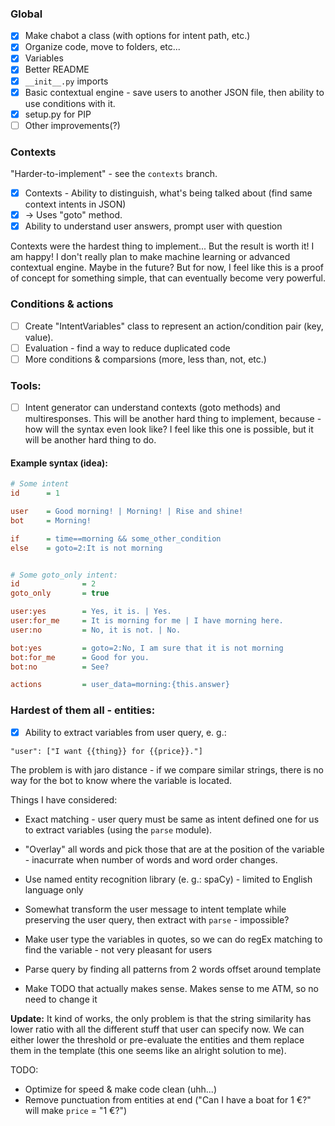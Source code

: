 ### Global
- [x] Make chabot a class (with options for intent path, etc.)
- [x] Organize code, move to folders, etc...
- [x] Variables
- [x] Better README
- [x] `__init__.py` imports
- [x] Basic contextual engine - save users to another JSON file, then ability to use conditions with it.
- [x] setup.py for PIP
- [ ] Other improvements(?)

### Contexts
"Harder-to-implement" - see the `contexts` branch.
- [x] Contexts - Ability to distinguish, what's being talked about (find same context intents in JSON)
- [x] -> Uses "goto" method.
- [x] Ability to understand user answers, prompt user with question

Contexts were the hardest thing to implement... But the result is worth it! I am happy!
I don't really plan to make machine learning or advanced contextual engine. Maybe in the future? But for now,
I feel like this is a proof of concept for something simple, that can eventually become very powerful.

### Conditions & actions
- [ ] Create "IntentVariables" class to represent an action/condition pair (key, value).
- [ ] Evaluation - find a way to reduce duplicated code
- [ ] More conditions & comparsions (more, less than, not, etc.)

### Tools:
- [ ] Intent generator can understand contexts (goto methods) and multiresponses. This will be another hard thing to implement, because - how will the syntax even look like? I feel like this one is possible, but it will be another hard thing to do.


#### Example syntax (idea):

```ini
# Some intent
id      = 1

user    = Good morning! | Morning! | Rise and shine!
bot     = Morning!

if      = time==morning && some_other_condition
else    = goto=2:It is not morning


# Some goto_only intent:
id              = 2
goto_only       = true

user:yes        = Yes, it is. | Yes.
user:for_me     = It is morning for me | I have morning here.
user:no         = No, it is not. | No.

bot:yes         = goto=2:No, I am sure that it is not morning
bot:for_me      = Good for you.
bot:no          = See?

actions         = user_data=morning:{this.answer}
```

### Hardest of them all - entities:

- [x] Ability to extract variables from user query, e. g.:

```
"user": ["I want {{thing}} for {{price}}."]
```

The problem is with jaro distance - if we compare similar strings, there is no way for
the bot to know where the variable is located.

Things I have considered:
- Exact matching - user query must be same as intent defined one for us to extract variables (using the `parse` module).
- "Overlay" all words and pick those that are at the position of the variable - inacurrate when number of words and word order changes.
- Use named entity recognition library (e. g.: spaCy) - limited to English language only
- Somewhat transform the user message to intent template while preserving the user query, then extract with `parse` - impossible?
- Make user type the variables in quotes, so we can do regEx matching to find the variable - not very pleasant for users
- Parse query by finding all patterns from 2 words offset around template

- Make TODO that actually makes sense. Makes sense to me ATM, so no need to change it

**Update:** It kind of works, the only problem is that the string similarity has lower ratio with all the different stuff that user can specify now.
We can either lower the threshold or pre-evaluate the entities and them replace them in the template (this one seems like an alright solution to me).

TODO:
- Optimize for speed & make code clean (uhh...)
- Remove punctuation from entities at end ("Can I have a boat for 1 €?" will make `price` = "1 €?")
